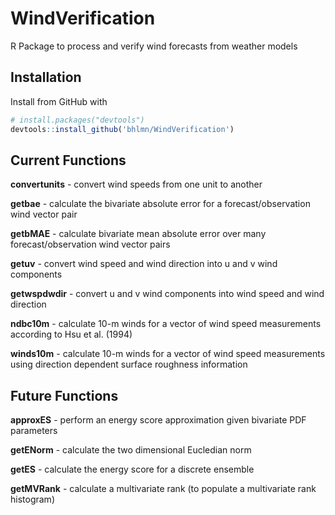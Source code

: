 # WindVerification
R Package to process and verify wind forecasts from weather models

## Installation

Install from GitHub with

```R
# install.packages("devtools")
devtools::install_github('bhlmn/WindVerification')
```

## Current Functions

**convertunits** - convert wind speeds from one unit to another

**getbae** - calculate the bivariate absolute error for a forecast/observation wind vector pair

**getbMAE** - calculate bivariate mean absolute error over many forecast/observation wind vector pairs

**getuv** - convert wind speed and wind direction into u and v wind components

**getwspdwdir** - convert u and v wind components into wind speed and wind direction

**ndbc10m** - calculate 10-m winds for a vector of wind speed measurements according to Hsu et al. (1994)

**winds10m** - calculate 10-m winds for a vector of wind speed measurements using direction dependent surface roughness information

## Future Functions

**approxES** - perform an energy score approximation given bivariate PDF parameters

**getENorm** - calculate the two dimensional Eucledian norm

**getES** - calculate the energy score for a discrete ensemble

**getMVRank** - calculate a multivariate rank (to populate a multivariate rank histogram)

